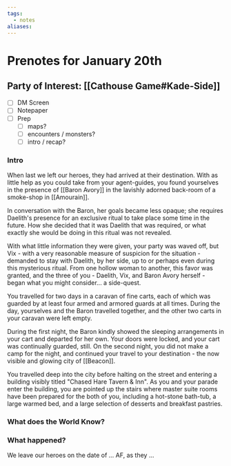 ```yaml
---
tags:
  - notes
aliases:
---
```


# Prenotes for January 20th
## Party of Interest: [[Cathouse Game#Kade-Side]]
- [ ] DM Screen
- [ ] Notepaper
- [ ] Prep
	- [ ] maps?
	- [ ] encounters / monsters?
	- [ ] intro / recap?

### Intro
When last we left our heroes, they had arrived at their destination. With as little help as you could take from your agent-guides, you found yourselves in the presence of [[Baron Avory]] in the lavishly adorned back-room of a smoke-shop in [[Amourain]]. 

In conversation with the Baron, her goals became less opaque; she requires Daelith's presence for an exclusive ritual to take place some time in the future. How she decided that it was Daelith that was required, or what exactly she would be doing in this ritual was not revealed.

With what little information they were given, your party was waved off, but Vix - with a very reasonable measure of suspicion for the situation - demanded to stay with Daelith, by her side, up to or perhaps even during this mysterious ritual. From one hollow woman to another, this favor was granted, and the three of you - Daelith, Vix, and Baron Avory herself - began what you might consider... a side-quest.



You travelled for two days in a caravan of fine carts, each of which was guarded by at least four armed and armored guards at all times. During the day, yourselves and the Baron travelled together, and the other two carts in your caravan were left empty. 

During the first night, the Baron kindly showed the sleeping arrangements in your cart and departed for her own. Your doors were locked, and your cart was continually guarded, still. On the second night, you did not make a camp for the night, and continued your travel to your destination - the now visible and glowing city of [[Beacon]]. 

You travelled deep into the city before halting on the street and entering a building visibly titled "Chased Hare Tavern & Inn". As you and your parade enter the building, you are pointed up the stairs where master suite rooms have been prepared for the both of you, including a hot-stone bath-tub, a large warmed bed, and a large selection of desserts and breakfast pastries.

### What does the World Know?


### What happened?


We leave our heroes on the date of ... AF, as they ...